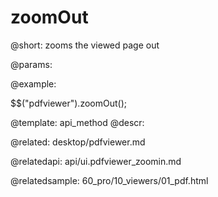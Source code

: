 zoomOut
=============


@short:
	zooms the viewed page out

@params:


@example:

$$("pdfviewer").zoomOut();

@template:	api_method
@descr:

@related:
desktop/pdfviewer.md

@relatedapi:
api/ui.pdfviewer_zoomin.md

@relatedsample:
60_pro/10_viewers/01_pdf.html